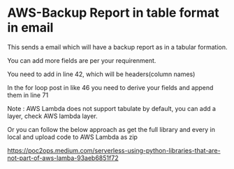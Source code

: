 # AWS-Backup Report in table format in email

This sends a email which will have a backup report as in a tabular formation.

You can add more fields are per your requirenment.

You need to add in line 42, which will be headers(column names)

In the for loop post in like 46 you need to derive your fields and append them in line 71

Note : AWS Lambda does not support tabulate by default, you can add a layer, check AWS lambda layer.

Or you can follow the below approach as get the full library and every in local and upload code to AWS Lambda as zip

https://poc2ops.medium.com/serverless-using-python-libraries-that-are-not-part-of-aws-lamba-93aeb6851f72
